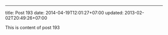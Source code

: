 ---
title: Post 193
date: 2014-04-19T12:01:27+07:00
updated: 2013-02-02T20:49:26+07:00

This is content of post 193